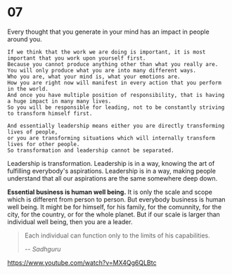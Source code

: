 # 07

Every thought that you generate in your mind has an impact in people around you.
```
If we think that the work we are doing is important, it is most important that you work upon yourself first. 
Because you cannot produce anything other than what you really are. 
You will only produce what you are into many different ways. 
Who you are, what your mind is, what your emotions are. 
How you are right now will manifest in every action that you perform in the world.
And once you have multiple position of responsibility, that is having a huge impact in many many lives. 
So you will be responsible for leading, not to be constantly striving to transform himself first.

And essentially leadership means either you are directly transforming lives of people,
or you are transforming situations which will internally transform lives for other people.
So transformation and leadership cannot be separated.
```

Leadership is transformation. 
Leadership is in a way, knowing the art of fulfilling everybody's aspirations.
Leadership is in a way, making people understand that all our aspirations are the same somewhere deep down.

**Essential business is human well being.**
It is only the scale and scope which is different from person to person. But everybody business is human well being.
It might be for himself, for his family, for the comunnity, for the city, for the country, or for the whole planet.
But if our scale is larger than individual well being, then you are a leader.

>Each individual can function only to the limits of his capabilities.
>
> -- <cite>Sadhguru</cite>

https://www.youtube.com/watch?v=MX4Qg6QLBtc
